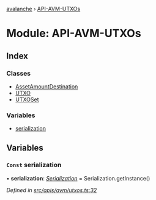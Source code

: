 [avalanche](../README.md) › [API-AVM-UTXOs](api_avm_utxos.md)

# Module: API-AVM-UTXOs

## Index

### Classes

* [AssetAmountDestination](../classes/api_avm_utxos.assetamountdestination.md)
* [UTXO](../classes/api_avm_utxos.utxo.md)
* [UTXOSet](../classes/api_avm_utxos.utxoset.md)

### Variables

* [serialization](api_avm_utxos.md#const-serialization)

## Variables

### `Const` serialization

• **serialization**: *[Serialization](../classes/utils_serialization.serialization.md)* = Serialization.getInstance()

*Defined in [src/apis/avm/utxos.ts:32](https://github.com/ava-labs/avalanchejs/blob/ae78dee/src/apis/avm/utxos.ts#L32)*
